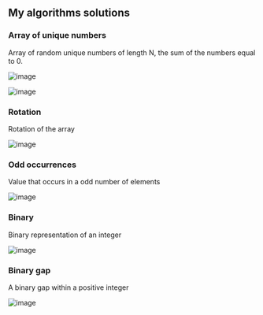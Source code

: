 ##   My algorithms solutions


###   Array of unique numbers

  Array of random unique numbers of length N, the sum of the numbers equal to 0.

 ![image](https://user-images.githubusercontent.com/76003029/131581334-00e622cd-d281-471c-9c07-aaf5b5fc21fc.png)

 ![image](https://user-images.githubusercontent.com/76003029/131581450-928a8d33-4499-4f3d-9683-fed9b00c0065.png) 
 
  
###   Rotation
  Rotation of the array

 ![image](https://user-images.githubusercontent.com/76003029/131583630-72849518-35fd-4573-8570-0e669b43c7a9.png)
 
 
###   Odd occurrences
  Value that occurs in a odd number of elements
  
  ![image](https://user-images.githubusercontent.com/76003029/132076172-1c64c1ef-5a3b-4e09-8fca-b0d7665f98b5.png)
  

###   Binary
  Binary representation of an integer
 
 ![image](https://user-images.githubusercontent.com/76003029/131583130-200b8a4d-7de5-4a19-a40e-8210dd7e908f.png)
 
 
###   Binary gap 
  A binary gap within a positive integer
 
 ![image](https://user-images.githubusercontent.com/76003029/131582293-ec604123-a672-4364-9732-0c4004265a21.png)


 

